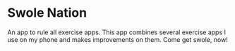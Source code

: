 # Swole Nation

An app to rule all exercise apps. This app combines several exercise apps I use on my phone and makes
improvements on them. Come get swole, now!